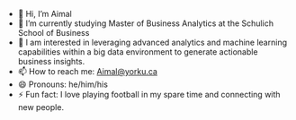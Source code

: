 - 👋 Hi, I’m Aimal
-  🔭 I’m currently studying Master of Business Analytics at the Schulich School of Business
- 👀 I am interested in leveraging advanced analytics and machine learning capabilities within a big data environment to generate actionable business insights.
- 📫 How to reach me: Aimal@yorku.ca
- 😄 Pronouns: he/him/his
- ⚡ Fun fact: I love playing football in my spare time and connecting with new people.

<!---
Aimal10/Aimal10 is a ✨ special ✨ repository because its `README.md` (this file) appears on your GitHub profile.
You can click the Preview link to take a look at your changes.
--->
